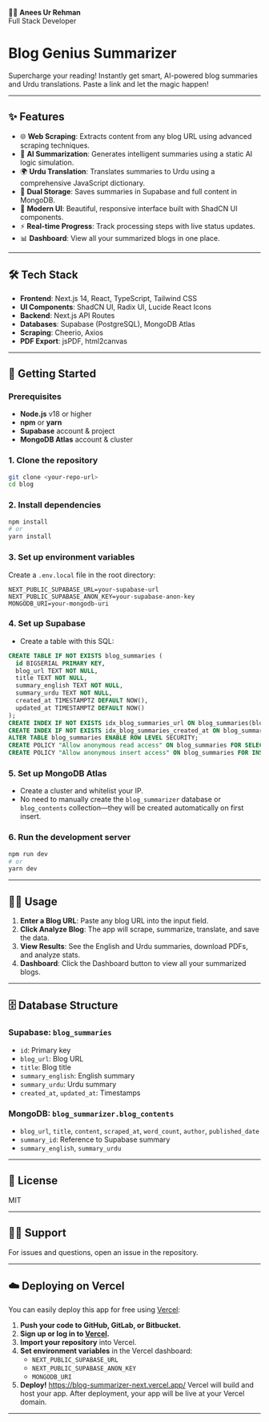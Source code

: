👨‍💻 **Anees Ur Rehman**  
Full Stack Developer  

# Blog Genius Summarizer 

Supercharge your reading! Instantly get smart, AI-powered blog summaries and Urdu translations. Paste a link and let the magic happen!

---

## ✨ Features
- 🌐 **Web Scraping**: Extracts content from any blog URL using advanced scraping techniques.
- 🤖 **AI Summarization**: Generates intelligent summaries using a static AI logic simulation.
- 🌍 **Urdu Translation**: Translates summaries to Urdu using a comprehensive JavaScript dictionary.
- 💾 **Dual Storage**: Saves summaries in Supabase and full content in MongoDB.
- 🎨 **Modern UI**: Beautiful, responsive interface built with ShadCN UI components.
- ⚡ **Real-time Progress**: Track processing steps with live status updates.
- 📊 **Dashboard**: View all your summarized blogs in one place.

---

## 🛠 Tech Stack
- **Frontend**: Next.js 14, React, TypeScript, Tailwind CSS
- **UI Components**: ShadCN UI, Radix UI, Lucide React Icons
- **Backend**: Next.js API Routes
- **Databases**: Supabase (PostgreSQL), MongoDB Atlas
- **Scraping**: Cheerio, Axios
- **PDF Export**: jsPDF, html2canvas

---

## 🚀 Getting Started

### Prerequisites
- **Node.js** v18 or higher
- **npm** or **yarn**
- **Supabase** account & project
- **MongoDB Atlas** account & cluster

### 1. Clone the repository
```bash
git clone <your-repo-url>
cd blog
```

### 2. Install dependencies
```bash
npm install
# or
yarn install
```

### 3. Set up environment variables
Create a `.env.local` file in the root directory:
```env
NEXT_PUBLIC_SUPABASE_URL=your-supabase-url
NEXT_PUBLIC_SUPABASE_ANON_KEY=your-supabase-anon-key
MONGODB_URI=your-mongodb-uri
```

### 4. Set up Supabase
- Create a table with this SQL:
```sql
CREATE TABLE IF NOT EXISTS blog_summaries (
  id BIGSERIAL PRIMARY KEY,
  blog_url TEXT NOT NULL,
  title TEXT NOT NULL,
  summary_english TEXT NOT NULL,
  summary_urdu TEXT NOT NULL,
  created_at TIMESTAMPTZ DEFAULT NOW(),
  updated_at TIMESTAMPTZ DEFAULT NOW()
);
CREATE INDEX IF NOT EXISTS idx_blog_summaries_url ON blog_summaries(blog_url);
CREATE INDEX IF NOT EXISTS idx_blog_summaries_created_at ON blog_summaries(created_at);
ALTER TABLE blog_summaries ENABLE ROW LEVEL SECURITY;
CREATE POLICY "Allow anonymous read access" ON blog_summaries FOR SELECT USING (true);
CREATE POLICY "Allow anonymous insert access" ON blog_summaries FOR INSERT WITH CHECK (true);
```

### 5. Set up MongoDB Atlas
- Create a cluster and whitelist your IP.
- No need to manually create the `blog_summarizer` database or `blog_contents` collection—they will be created automatically on first insert.

### 6. Run the development server
```bash
npm run dev
# or
yarn dev
```

---

## 🧑‍💻 Usage
1. **Enter a Blog URL**: Paste any blog URL into the input field.
2. **Click Analyze Blog**: The app will scrape, summarize, translate, and save the data.
3. **View Results**: See the English and Urdu summaries, download PDFs, and analyze stats.
4. **Dashboard**: Click the Dashboard button to view all your summarized blogs.

---

## 🗄 Database Structure

### Supabase: `blog_summaries`
- `id`: Primary key
- `blog_url`: Blog URL
- `title`: Blog title
- `summary_english`: English summary
- `summary_urdu`: Urdu summary
- `created_at`, `updated_at`: Timestamps

### MongoDB: `blog_summarizer.blog_contents`
- `blog_url`, `title`, `content`, `scraped_at`, `word_count`, `author`, `published_date`
- `summary_id`: Reference to Supabase summary
- `summary_english`, `summary_urdu`

---

## 📝 License
MIT

---

## 🙋‍♂️ Support
For issues and questions, open an issue in the repository.

---

## ☁️ Deploying on Vercel

You can easily deploy this app for free using [Vercel](https://vercel.com/):

1. **Push your code to GitHub, GitLab, or Bitbucket.**
2. **Sign up or log in to [Vercel](https://vercel.com/).**
3. **Import your repository** into Vercel.
4. **Set environment variables** in the Vercel dashboard:
   - `NEXT_PUBLIC_SUPABASE_URL`
   - `NEXT_PUBLIC_SUPABASE_ANON_KEY`
   - `MONGODB_URI`
5. **Deploy!**
https://blog-summarizer-next.vercel.app/
Vercel will build and host your app. After deployment, your app will be live at your Vercel domain.

---
